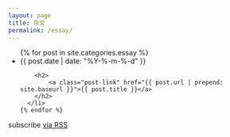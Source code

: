 ```yaml
---
layout: page
title: 杂文
permalink: /essay/
---
```


<div class="home">

  <ul class="post-list">
    {% for post in site.categories.essay %}
      <li>
        <span class="post-meta">{{ post.date | date: "%Y-%-m-%-d" }}</span>

        <h2>
            <a class="post-link" href="{{ post.url | prepend: site.baseurl }}">{{ post.title }}</a>
        </h2>
      </li>
    {% endfor %}
  </ul>

  <p class="rss-subscribe">subscribe <a href="{{ "/feed.xml" | prepend: site.baseurl }}">via RSS</a></p>

</div>
